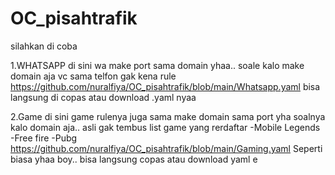 # OC_pisahtrafik
silahkan di coba
 
 1.WHATSAPP
  di sini wa make port sama domain yhaa.. soale kalo make domain aja vc sama telfon gak kena rule
  https://github.com/nuralfiya/OC_pisahtrafik/blob/main/Whatsapp.yaml
  bisa langsung di copas atau download .yaml nyaa
  
  2.Game
  di sini game rulenya juga sama make domain sama port yha soalnya kalo domain aja.. asli gak tembus
  list game yang rerdaftar
  -Mobile Legends
  -Free fire
  -Pubg
  https://github.com/nuralfiya/OC_pisahtrafik/blob/main/Gaming.yaml
  Seperti biasa yhaa boy.. bisa langsung copas atau download yaml e
